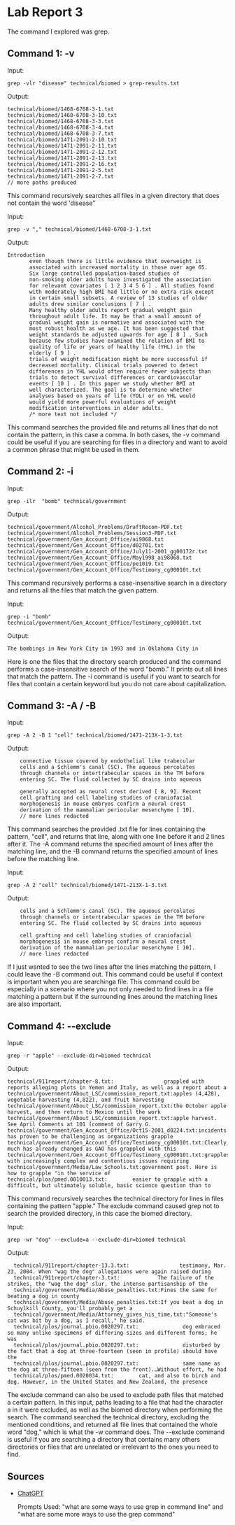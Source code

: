 # Lab Report 3
The command I explored was grep.
## Command 1: -v
Input:
```
grep -vlr "disease" technical/biomed > grep-results.txt 
```
Output:
```
technical/biomed/1468-6708-3-1.txt
technical/biomed/1468-6708-3-10.txt
technical/biomed/1468-6708-3-3.txt
technical/biomed/1468-6708-3-4.txt
technical/biomed/1468-6708-3-7.txt
technical/biomed/1471-2091-2-10.txt
technical/biomed/1471-2091-2-11.txt
technical/biomed/1471-2091-2-12.txt
technical/biomed/1471-2091-2-13.txt
technical/biomed/1471-2091-2-16.txt
technical/biomed/1471-2091-2-5.txt
technical/biomed/1471-2091-2-7.txt
// more paths produced
```
This command recursively searches all files in a given directory that does not contain the word 'disease"

Input: 
```
grep -v "," technical/biomed/1468-6708-3-1.txt 
 ```
Output: 
 ```
 Introduction
        even though there is little evidence that overweight is
        associated with increased mortality in those over age 65.
        Six large controlled population-based studies of
        non-smoking older adults have investigated the association
        for relevant covariates [ 1 2 3 4 5 6 ] . All studies found
        with moderately high BMI had little or no extra risk except
        in certain small subsets. A review of 13 studies of older
        adults drew similar conclusions [ 7 ] .
        Many healthy older adults report gradual weight gain
        throughout adult life. It may be that a small amount of
        gradual weight gain is normative and associated with the
        most robust health as we age. It has been suggested that
        weight standards be adjusted upwards for age [ 8 ] . Such
        because few studies have examined the relation of BMI to
        quality of life or years of healthy life (YHL) in the
        elderly [ 9 ] .
        trials of weight modification might be more successful if
        decreased mortality. Clinical trials powered to detect
        differences in YHL would often require fewer subjects than
        trials to detect survival differences or cardiovascular
        events [ 10 ] . In this paper we study whether BMI at
        well characterized. The goal is to determine whether
        analyses based on years of life (YOL) or on YHL would
        would yield more powerful evaluations of weight
        modification interventions in older adults.
        /* more text not included */
```
This command searches the provided file and returns all lines that do not contain the pattern, in this case a comma. 
In both cases, the -v command could be useful if you are searching for files in a directory and want to avoid a common phrase that might be used in them. 

## Command 2: -i
Input:
```
grep -ilr  "bomb" technical/government 
 ```
 Output:
 ```
technical/government/Alcohol_Problems/DraftRecom-PDF.txt
technical/government/Alcohol_Problems/Session3-PDF.txt
technical/government/Gen_Account_Office/ai9868.txt
technical/government/Gen_Account_Office/d02701.txt
technical/government/Gen_Account_Office/July11-2001_gg00172r.txt
technical/government/Gen_Account_Office/May1998_ai98068.txt
technical/government/Gen_Account_Office/pe1019.txt
technical/government/Gen_Account_Office/Testimony_cg00010t.txt
```
This command recursively performs a case-insensitive search in a directory and returns all the files that match the given pattern.

Input:

    grep -i "bomb"  technical/government/Gen_Account_Office/Testimony_cg00010t.txt
    
Output:

    The bombings in New York City in 1993 and in Oklahoma City in
  Here is one the files that the directory search produced and the command performs a case-insensitive search of the word "bomb." It prints out all lines that match the pattern.
 The -i command is useful if you want to search for files that contain a certain keyword but you do not care about capitalization. 
          
## Command 3: -A / -B
Input:

    grep -A 2 -B 1 "cell" technical/biomed/1471-213X-1-3.txt

Output:

        connective tissue covered by endothelial like trabecular
        cells and a Schlemm's canal (SC). The aqueous percolates
        through channels or intertrabecular spaces in the TM before
        entering SC. The fluid collected by SC drains into aqueous

        generally accepted as neural crest derived [ 8, 9]. Recent
        cell grafting and cell labeling studies of craniofacial
        morphogenesis in mouse embryos confirm a neural crest
        derivation of the mammalian periocular mesenchyme [ 10].
        // more lines redacted
  This command searches the provided .txt file for lines containing the pattern, "cell", and returns that line, along with one line before it and 2 lines after it. The -A command returns the specified amount of lines after the matching line, and the -B command returns the specified amount of lines before the matching line. 
  
Input:

    grep -A 2 "cell" technical/biomed/1471-213X-1-3.txt
Output:
   
        cells and a Schlemm's canal (SC). The aqueous percolates
        through channels or intertrabecular spaces in the TM before
        entering SC. The fluid collected by SC drains into aqueous

        cell grafting and cell labeling studies of craniofacial
        morphogenesis in mouse embryos confirm a neural crest
        derivation of the mammalian periocular mesenchyme [ 10].
        // more lines redacted
  If I just wanted to see the two lines after the lines matching the pattern, I could leave the -B command out. This command could be useful if context is important when you are searchinga file.
  This command could be especially in a scenario where you not only needed to find lines in a file matching a pattern but if the surrounding lines around the matching lines are also important.
  
## Command 4: --exclude
Input:
  
    grep -r "apple" --exclude-dir=biomed technical
Output:
  
    technical/911report/chapter-8.txt:                grappled with reports alleging plots in Yemen and Italy, as well as a report about a
    technical/government/About_LSC/commission_report.txt:apples (4,428), vegetable harvesting (4,822), and fruit harvesting
    technical/government/About_LSC/commission_report.txt:the October apple harvest, and then return to Mexico until the work
    technical/government/About_LSC/commission_report.txt:apple harvest. See April Comments at 101 (comment of Garry G.
    technical/government/Gen_Account_Office/Oct15-2001_d0224.txt:incidents has proven to be challenging as organizations grapple
    technical/government/Gen_Account_Office/Testimony_cg00010t.txt:Clearly, much has already changed as GAO has grappled with this
    technical/government/Gen_Account_Office/Testimony_cg00010t.txt:grapples with increasingly complex and contentious issues requiring  
    technical/government/Media/Law_Schools.txt:government post. Here is how to grapple "in the service of
    technical/plos/pmed.0010013.txt:        easier to grapple with a difficult, but ultimately soluble, basic science question than to
  This command recursively searches the technical directory for lines in files containing the pattern "apple." The exclude command caused grep not to search the provided directory, in this case the biomed directory. 
 
Input:
  
  
    grep -wr "dog" --exclude=a --exclude-dir=biomed technical
 
Output:
 ```
   technical/911report/chapter-13.3.txt:                testimony, Mar. 23, 2004. When "wag the dog" allegations were again raised during
   technical/911report/chapter-3.txt:            The failure of the strikes, the "wag the dog" slur, the intense partisanship of the   
   technical/government/Media/Abuse_penalties.txt:Fines the same for beating a dog in county
   technical/government/Media/Abuse_penalties.txt:If you beat a dog in Schuylkill County, you'll probably get a
   technical/government/Media/Attorney_gives_his_time.txt:"Someone's cat was bit by a dog, as I recall," he said.
   technical/plos/journal.pbio.0020297.txt:              dog embraced so many unlike specimens of differing sizes and different forms; he was
   technical/plos/journal.pbio.0020297.txt:              disturbed by the fact that a dog at three-fourteen (seen in profile) should have the
   technical/plos/journal.pbio.0020297.txt:              same name as the dog at three-fifteen (seen from the front).…Without effort, he had
   technical/plos/pmed.0020034.txt:        cat, and also to birch and dog. However, in the United States and New Zealand, the presence
```
The exclude command can also be used to exclude path files that matched a certain pattern. In this input, paths leading to a file that had the character a in it were excluded, as well as the biomed directory when performing the search. The command searched the technical directory, excluding the mentioned conditions, and returned all file lines that contained the whole word "dog," which is what the -w command does. 
The --exclude command is useful if you are searching a directory that contains many others directories or files that are unrelated or irrelevant to the ones you need to find. 

## Sources 
- [ChatGPT](https://chat.openai.com/)

    Prompts Used: "what are some ways to use grep in command line" and "what are some more ways to use the grep command"
 
